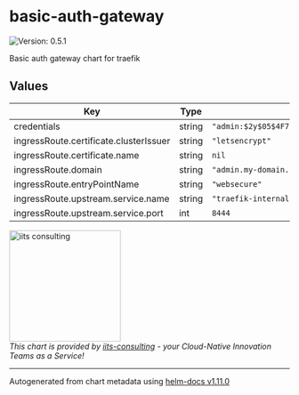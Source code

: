 # basic-auth-gateway

![Version: 0.5.1](https://img.shields.io/badge/Version-0.5.1-informational?style=flat-square)

Basic auth gateway chart for traefik

## Values

| Key | Type | Default | Description |
|-----|------|---------|-------------|
| credentials | string | `"admin:$2y$05$4F7SwJRC6SL.uu0DUr1cjO.IOnY3uVb12MWTi/YG/TVsFulTRk4qe"` |  |
| ingressRoute.certificate.clusterIssuer | string | `"letsencrypt"` |  |
| ingressRoute.certificate.name | string | `nil` |  |
| ingressRoute.domain | string | `"admin.my-domain.com"` |  |
| ingressRoute.entryPointName | string | `"websecure"` |  |
| ingressRoute.upstream.service.name | string | `"traefik-internal"` |  |
| ingressRoute.upstream.service.port | int | `8444` |  |

<img src="https://iits-consulting.de/wp-content/uploads/2021/08/iits-logo-2021-red-square-xl.png"
alt="iits consulting" id="logo" width="200" height="200">
<br>
*This chart is provided by [iits-consulting](https://iits-consulting.de/) - your Cloud-Native Innovation Teams as a Service!*

----------------------------------------------
Autogenerated from chart metadata using [helm-docs v1.11.0](https://github.com/norwoodj/helm-docs/releases/v1.11.0)
